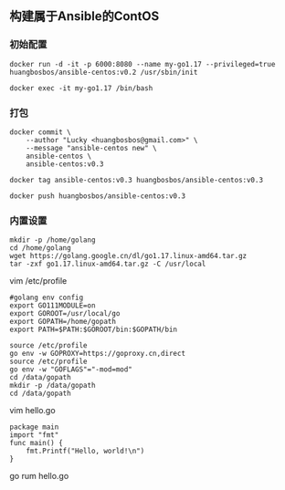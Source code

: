## 构建属于Ansible的ContOS

### 初始配置
```shell
docker run -d -it -p 6000:8080 --name my-go1.17 --privileged=true huangbosbos/ansible-centos:v0.2 /usr/sbin/init

docker exec -it my-go1.17 /bin/bash
```

### 打包
```shell
docker commit \
    --author "Lucky <huangbosbos@gmail.com>" \
    --message "ansible-centos new" \
    ansible-centos \
    ansible-centos:v0.3

docker tag ansible-centos:v0.3 huangbosbos/ansible-centos:v0.3

docker push huangbosbos/ansible-centos:v0.3
```

### 内置设置
```shell
mkdir -p /home/golang   
cd /home/golang   
wget https://golang.google.cn/dl/go1.17.linux-amd64.tar.gz  
tar -zxf go1.17.linux-amd64.tar.gz -C /usr/local  
```

vim /etc/profile  

```
#golang env config
export GO111MODULE=on
export GOROOT=/usr/local/go 
export GOPATH=/home/gopath
export PATH=$PATH:$GOROOT/bin:$GOPATH/bin
```

```shell
source /etc/profile  
go env -w GOPROXY=https://goproxy.cn,direct  
source /etc/profile  
go env -w "GOFLAGS"="-mod=mod"   
cd /data/gopath    
mkdir -p /data/gopath  
cd /data/gopath  
```

vim hello.go  

```golang
package main  
import "fmt"  
func main() {  
    fmt.Printf("Hello, world!\n")  
}  
```
go rum hello.go 
